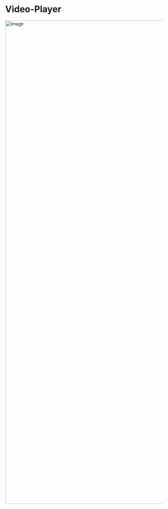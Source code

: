 # Video-Player

<img width="1541" alt="image" src="https://github.com/shotapailodze/Video-Player/assets/55694002/151a11b0-3b39-4ff3-bf77-217c8aa3f028">
